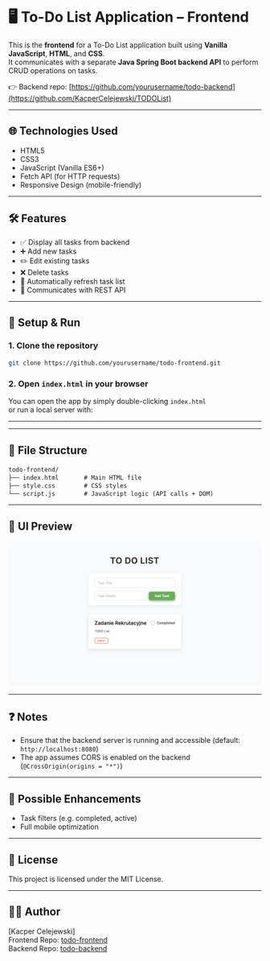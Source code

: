 # 🖥️ To-Do List Application – Frontend

This is the **frontend** for a To-Do List application built using **Vanilla JavaScript**, **HTML**, and **CSS**.  
It communicates with a separate **Java Spring Boot backend API** to perform CRUD operations on tasks.

👉 Backend repo: [https://github.com/yourusername/todo-backend](https://github.com/KacperCelejewski/TODOList)

---

## 🌐 Technologies Used

- HTML5
- CSS3
- JavaScript (Vanilla ES6+)
- Fetch API (for HTTP requests)
- Responsive Design (mobile-friendly)

---

## 🛠 Features

- ✅ Display all tasks from backend
- ➕ Add new tasks
- ✏️ Edit existing tasks
- ❌ Delete tasks
- 🔄 Automatically refresh task list
- 🔗 Communicates with REST API

---

## 🚀 Setup & Run

### 1. Clone the repository

```bash
git clone https://github.com/yourusername/todo-frontend.git
```

### 2. Open `index.html` in your browser

You can open the app by simply double-clicking `index.html`  
or run a local server with:

---



---

## 🧾 File Structure

```
todo-frontend/
├── index.html       # Main HTML file
├── style.css        # CSS styles
└── script.js        # JavaScript logic (API calls + DOM)
```

---

## 📸 UI Preview

![screenshot placeholder](Screenshot.png)

---

## ❓ Notes

- Ensure that the backend server is running and accessible (default: `http://localhost:8080`)
- The app assumes CORS is enabled on the backend (`@CrossOrigin(origins = "*")`)

---

## 📌 Possible Enhancements

- Task filters (e.g. completed, active)
- Full mobile optimization

---

## 📄 License

This project is licensed under the MIT License.

---

## 👨‍💻 Author

[Kacper Celejewski]  
Frontend Repo: [todo-frontend](https://github.com/yourusername/todo-frontend)  
Backend Repo: [todo-backend](https://github.com/yourusername/todo-backend)
